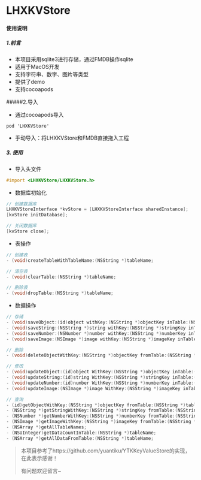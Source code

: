 # LHXKVStore

#### 使用说明

##### 1.前言

- 本项目采用sqlite3进行存储，通过FMDB操作sqlite
- 适用于MacOS开发
- 支持字符串、数字、图片等类型
- 提供了demo 
- 支持cocoapods

#####2.导入

- 通过cocoapods导入

```shell
pod 'LHXKVStore'
```

- 手动导入：将LHXKVStore和FMDB直接拖入工程

##### 3. 使用

- 导入头文件

```objective-c
#import <LHXKVStore/LHXKVStore.h>		
```

- 数据库初始化

```objective-c
// 创建数据库 
LHXKVStoreInterface *kvStore = [LHXKVStoreInterface sharedInstance];
[kvStore initDatabase];

// 关闭数据库
[kvStore close];
```

- 表操作

```objective-c
// 创建表
- (void)createTableWithTableName:(NSString *)tableName;

// 清空表
- (void)clearTable:(NSString *)tableName;

// 删除表
- (void)dropTable:(NSString *)tableName;
```

- 数据操作

```objective-c
// 存储
- (void)saveObject:(id)object withKey:(NSString *)objectKey inTable:(NSString *)tableName;
- (void)saveString:(NSString *)string withKey:(NSString *)stringKey inTable:(NSString *)tableName;
- (void)saveNumber:(NSNumber *)number withKey:(NSString *)numberKey inTable:(NSString *)tableName;
- (void)saveImage:(NSImage *)image withKey:(NSString *)imageKey inTable:(NSString *)tableName;

// 删除
- (void)deleteObjectWithKey:(NSString *)objectKey fromTable:(NSString *)tableName;

// 修改
- (void)updateObject:(id)object WithKey:(NSString *)objectKey inTable:(NSString *)tableName;
- (void)updateString:(id)string WithKey:(NSString *)stringKey inTable:(NSString *)tableName;
- (void)updateNumber:(id)number WithKey:(NSString *)numberKey inTable:(NSString *)tableName;
- (void)updateImage:(NSImage *)image WithKey:(NSString *)imageKey inTable:(NSString *)tableName;

// 查询
- (id)getObjectWithKey:(NSString *)objectKey fromTable:(NSString *)tableName;
- (NSString *)getStringWithKey:(NSString *)stringKey fromTable:(NSString *)tableName;
- (NSNumber *)getNumberWithKey:(NSString *)numberKey fromTable:(NSString *)tableName;
- (NSImage *)getImageWithKey:(NSString *)imageKey fromTable:(NSString *)tableName;
- (NSArray *)getAllTableNames;
- (NSUInteger)getDataCountInTable:(NSString *)tableName;
- (NSArray *)getAllDataFromTable:(NSString *)tableName;
```



> 本项目参考了https://github.com/yuantiku/YTKKeyValueStore的实现，在此表示感谢！
>
> 有问题欢迎留言~

